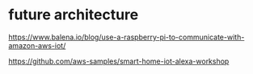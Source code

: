 # future architecture 

https://www.balena.io/blog/use-a-raspberry-pi-to-communicate-with-amazon-aws-iot/

https://github.com/aws-samples/smart-home-iot-alexa-workshop